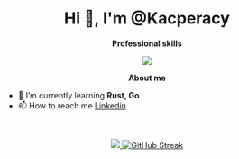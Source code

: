 <h1 align="center">Hi 👋, I'm @Kacperacy</h1>

<p align="center"> 
 <strong>
  Professional skills
  </strong>
</p>

<p align="center">
  <a href="https://skillicons.dev">
    <img src="https://skillicons.dev/icons?i=cs,dotnet,postgres,mongo,react,vue,ts,js,tailwind,jenkins,azure,docker,git" />
  </a>
</p>

<p align="center"> 
 <strong>
  About me
  </strong>
</p>

- 🌱 I’m currently learning **Rust, Go**
- 📫 How to reach me [Linkedin](https://www.linkedin.com/in/kacper-maciolek/)

</br>

<p align="center">
 <a href="#" alt="Moien Tajik's github stats">
  <img src="https://github-readme-stats.vercel.app/api?username=Kacperacy&theme=tokyonight&show_icons=true" />
 </a>
<a href="https://git.io/streak-stats">
 <img src="https://streak-stats.demolab.com?user=kacperacy&theme=tokyonight&card_width=350" alt="GitHub Streak" />
</a>
</p>
